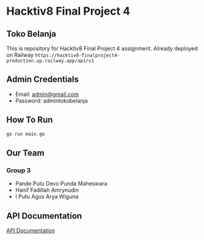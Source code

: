 # Hacktiv8 Final Project 4

## Toko Belanja

This is repository for Hacktiv8 Final Project 4 assignment. Already deployed on Railway `https://hacktiv8-finalproject4-production.up.railway.app/api/v1`

## Admin Credentials

- Email: admin@gmail.com
- Password: admintokobelanja

## How To Run

```bash
go run main.go
```

## Our Team

### Group 3

- Pande Putu Devo Punda Maheswara
- Hanif Fadillah Amrynudin
- I Putu Agus Arya Wiguna

## API Documentation

[API Documentation](/docs/apidocs.md)
